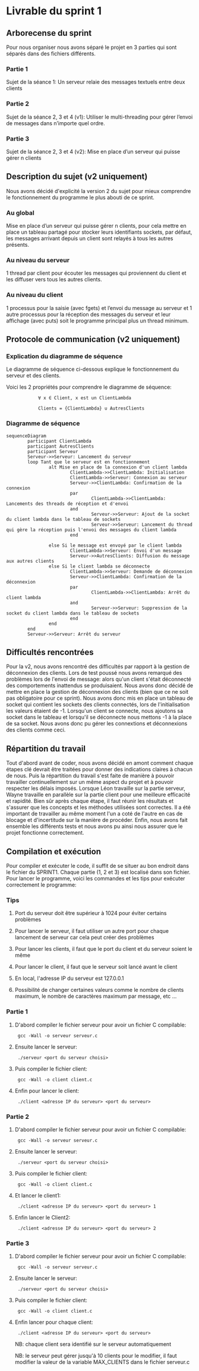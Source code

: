 # Livrable du sprint 1

## Arborecense du sprint

Pour nous organiser nous avons séparé le projet en 3 parties qui sont séparés dans des fichiers différents.

### Partie 1
Sujet de la séance 1: Un serveur relaie des messages textuels entre deux clients

### Partie 2
Sujet de la séance 2, 3 et 4 (v1): Utiliser le multi-threading pour gérer l’envoi de messages dans n’importe quel ordre.

### Partie 3
Sujet de la séance 2, 3 et 4 (v2): Mise en place d’un serveur qui puisse gérer n clients

## Description du sujet (v2 uniquement)

Nous avons décidé d'explicité la version 2 du sujet pour mieux comprendre le fonctionnement du programme le plus abouti de ce sprint.

### Au global
Mise en place d’un serveur qui puisse gérer n clients, pour cela mettre en place un tableau partagé pour stocker leurs identifiants sockets, par défaut, les messages arrivant depuis un client sont relayés à tous les autres présents.

### Au niveau du serveur
1 thread par client pour écouter les messages qui proviennent du client et les diffuser vers tous les autres clients. 

### Au niveau du client
1 processus pour la saisie (avec fgets) et l’envoi du message au serveur et 1 autre processus pour la réception des messages du serveur et leur affichage (avec puts) soit le programme principal plus un thread minimum.

## Protocole de communication (v2 uniquement)

### Explication du diagramme de séquence

Le diagramme de séquence ci-dessous explique le fonctionnement du serveur et des clients.

Voici les 2 propriétés pour comprendre le diagramme de séquence:

                ∀ x ∈ Client, x est un ClientLambda

                Clients = {ClientLambda} ∪ AutresClients

### Diagramme de séquence

```mermaid
sequenceDiagram
        participant ClientLambda
        participant AutresClients
        participant Serveur
        Serveur->>Serveur: Lancement du serveur
        loop Tant que le serveur est en fonctionnement
                alt Mise en place de la connexion d'un client lambda
                        ClientLambda->>ClientLambda: Initialisation
                        ClientLambda->>Serveur: Connexion au serveur
                        Serveur->>ClientLambda: Confirmation de la connexion
                        par
                                ClientLambda->>ClientLambda: Lancements des threads de réception et d'envoi
                        and
                                Serveur->>Serveur: Ajout de la socket du client lambda dans le tableau de sockets
                                Serveur->>Serveur: Lancement du thread qui gère la réception puis l'envoi des messages du client lambda
                        end

                else Si le message est envoyé par le client lambda
                        ClientLambda->>Serveur: Envoi d'un message
                        Serveur->>AutresClients: Diffusion du message aux autres clients
                else Si le client lambda se déconnecte
                        ClientLambda->>Serveur: Demande de déconnexion
                        Serveur->>ClientLambda: Confirmation de la déconnexion
                        par
                                ClientLambda->>ClientLambda: Arrêt du client lambda
                        and
                                Serveur->>Serveur: Suppression de la socket du client lambda dans le tableau de sockets
                        end
                end
        end
        Serveur->>Serveur: Arrêt du serveur
```

## Difficultés rencontrées

Pour la v2, nous avons rencontré des difficultés par rapport à la gestion de déconnexion des clients. Lors de test poussé nous avons remarqué des problèmes lors de l'envoi de message: alors qu'un client s'était déconnecté des comportements inattendus se produisaient. Nous avons donc décidé de mettre en place la gestion de déconnexion des clients (bien que ce ne soit pas obligatoire pour ce sprint). Nous avons donc mis en place un tableau de socket qui contient les sockets des clients connectés, lors de l'initialisation les valeurs étaient de -1. Lorsqu'un client se connecte, nous ajoutons sa socket dans le tableau et lorsqu'il se déconnecte nous mettons -1 à la place de sa socket. Nous avons donc pu gérer les connextions et déconnexions des clients comme ceci.

## Répartition du travail

Tout d'abord avant de coder, nous avons décidé en amont comment chaque étapes clé devrait être traitées pour donner des indications claires à chacun de nous. Puis la répartition du travail s'est faite de manière à pouvoir travailler continuellement sur un même aspect du projet et à pouvoir respecter les délais imposés. Lorsque Léon travaille sur la partie serveur, Wayne travaille en parallèle sur la partie client pour une meilleure efficacité et rapidité. Bien sûr après chaque étape, il faut réunir les résultats et s'assurer que les concepts et les méthodes utilisées sont correctes. Il a été important de travailler au même moment l'un a coté de l'autre en cas de blocage et d'incertitude sur la manière de procéder. Enfin, nous avons fait ensemble les différents tests et nous avons pu ainsi nous assurer que le projet fonctionne correctement.

## Compilation et exécution

Pour compiler et exécuter le code, il suffit de se situer au bon endroit dans le fichier du SPRINT1. Chaque partie (1, 2 et 3) est localisé dans son fichier.
Pour lancer le programme, voici les commandes et les tips pour exécuter correctement le programme:

### Tips

1. Port du serveur doit être supérieur à 1024 pour éviter certains problèmes

2. Pour lancer le serveur, il faut utiliser un autre port pour chaque lancement de serveur car cela peut créer des problèmes

3. Pour lancer les clients, il faut que le port du client et du serveur soient le même

4. Pour lancer le client, il faut que le serveur soit lancé avant le client

5. En local, l'adresse IP du serveur est 127.0.0.1

6. Possibilité de changer certaines valeurs comme le nombre de clients maximum, le nombre de caractères maximum par message, etc ...

### Partie 1

1. D'abord compiler le fichier serveur pour avoir un fichier C compilable: 
        
        gcc -Wall -o serveur serveur.c

2. Ensuite lancer le serveur: 
        
        ./serveur <port du serveur choisi>  

3. Puis compiler le fichier client: 

        gcc -Wall -o client client.c

4. Enfin pour lancer le client: 

        ./client <adresse IP du serveur> <port du serveur>
  
### Partie 2

1. D'abord compiler le fichier serveur pour avoir un fichier C compilable: 

        gcc -Wall -o serveur serveur.c

2. Ensuite lancer le serveur: 

        ./serveur <port du serveur choisi>
    
3. Puis compiler le fichier client: 

        gcc -Wall -o client client.c

4. Et lancer le client1:

        ./client <adresse IP du serveur> <port du serveur> 1
    
5. Enfin lancer le Client2:

        ./client <adresse IP du serveur> <port du serveur> 2
  
### Partie 3

1. D'abord compiler le fichier serveur pour avoir un fichier C compilable: 

        gcc -Wall -o serveur serveur.c

2. Ensuite lancer le serveur: 

        ./serveur <port du serveur choisi>

3. Puis compiler le fichier client: 

        gcc -Wall -o client client.c

4. Enfin lancer pour chaque client: 

        ./client <adresse IP du serveur> <port du serveur>

    NB: chaque client sera identifié sur le serveur automatiquement
    
    NB: le serveur peut gérer jusqu'à 10 clients pour le modifier, il faut modifier la valeur de la variable MAX_CLIENTS dans le fichier serveur.c

